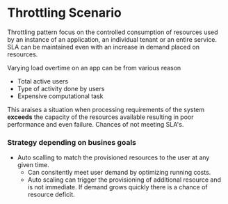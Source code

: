 # Throttling Scenario

Throttling pattern focus on the controlled consumption of resources used by an instance of an application, an individual tenant or an entire service. SLA can be maintained even with an increase in demand placed on resources.

Varying load overtime on an app can be from various reason

* Total active users
* Type of activity done by users
* Expensive computational task

This araises a situation when processing requirements of the system **exceeds** the capacity of the resources available resulting in poor performance and even failure. Chances of not meeting SLA's.

### Strategy depending on busines goals

* Auto scalling to match the provisioned resources to the user at any given time.
    - Can consitently meet user demand by optimizing running costs.
    - Auto scaling can trigger the provisioning of additional resource and is not immediate. If demand grows quickly there is a chance of resource deficit.
